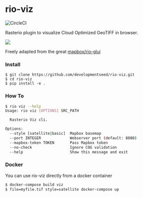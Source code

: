 # rio-viz

![CircleCI](https://circleci.com/gh/developmentseed/rio-viz.svg?style=svg&circle-token=4e1d294fbe0e9f1ad874a013434b91d22111b35e)

Rasterio plugin to visualize Cloud Optimized GeoTIFF in browser.

![](https://user-images.githubusercontent.com/10407788/56367726-e4674180-61c3-11e9-86e4-c8825cc75677.png)


Freely adapted from the great [mapbox/rio-glui](github.com/mapbox/rio-glui)

### Install

```
$ git clone https://github.com/developmentseed/rio-viz.git
$ cd rio-viz
$ pip install -e .
```

### How To

```bash 
$ rio viz --help
Usage: rio viz [OPTIONS] SRC_PATH

  Rasterio Viz cli.

Options:
  --style [satellite|basic]  Mapbox basemap
  --port INTEGER             Webserver port (default: 8080)
  --mapbox-token TOKEN       Pass Mapbox token
  --no-check                 Ignore COG validation
  --help                     Show this message and exit
```

### Docker

You can use rio-viz directly from a docker container

```bash
$ docker-compose build viz
$ file=myfile.tif style=satellite docker-compose up
```
